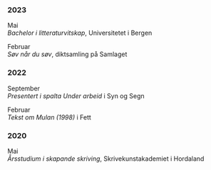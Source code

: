 ### 2023
  
Mai  
_Bachelor i litteraturvitskap_, Universitetet i Bergen  
  
Februar  
_Søv når du søv_, diktsamling på Samlaget  
  
  
### 2022
   
September   
_Presentert i spalta Under arbeid_ i Syn og Segn  
   
Februar   
_Tekst om Mulan (1998)_ i Fett  
  
  
### 2020  
  
Mai  
_Årsstudium i skapande skriving_, Skrivekunstakademiet i Hordaland  
